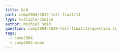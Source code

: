 ```yaml
---
title: N/A
path: comp2804/2019-fall-final/13
type: multiple-choice
author: Michiel Smid
question: comp2804/2019-fall-final/13/question.ts
tags:
  - comp2804
  - comp2804-exam
---
```

